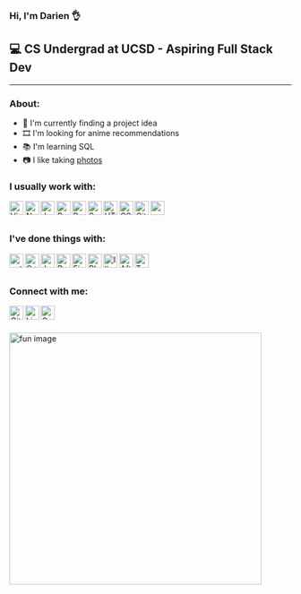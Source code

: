 ### Hi, I'm Darien 👌

## 💻 CS Undergrad at UCSD - Aspiring Full Stack Dev
---

### About:

- 🔨 I'm currently finding a project idea
- 🎞️ I'm looking for anime recommendations
- 📚 I'm learning SQL
- 📷 I like taking [photos](https://www.flickr.com/photos/182287595@N08/)

### I usually work with:

[<img align="left" alt="Visual Studio Code" width="25px" src="https://simpleicons.org/icons/visualstudiocode.svg" />][github]

[<img align="left" alt="NodeJS" width="25px" src="https://simpleicons.org/icons/node-dot-js.svg" />][github]

[<img align="left" alt="JavaScript" width="25px" src="https://simpleicons.org/icons/javascript.svg" />][github]

[<img align="left" alt="React" width="25px" src="https://simpleicons.org/icons/react.svg" />][github]

[<img align="left" alt="Redux" width="25px" src="https://simpleicons.org/icons/redux.svg" />][github]

[<img align="left" alt="Sass" width="25px" src="https://simpleicons.org/icons/sass.svg" />][github]

[<img align="left" alt="HTML" width="25px" src="https://simpleicons.org/icons/html5.svg" />][github]

[<img align="left" alt="CSS" width="25px" src="https://simpleicons.org/icons/css3.svg" />][github]

[<img align="left" alt="Git" width="25px" src="https://simpleicons.org/icons/git.svg" />][github]

[<img align="left" alt="zoom" width="25px" title="lol" src="https://simpleicons.org/icons/zoom.svg" />][github]

<br><br>

### I've done things with:

[<img align="left" alt="python" width="25px" src="https://simpleicons.org/icons/python.svg" />][github]

[<img align="left" alt="C++" width="25px" src="https://simpleicons.org/icons/cplusplus.svg" />][github]

[<img align="left" alt="Java" width="25px" src="https://simpleicons.org/icons/java.svg" />][github]

[<img align="left" alt="R" width="25px" src="https://simpleicons.org/icons/r.svg" />][github]

[<img align="left" alt="Figma" width="25px" src="https://simpleicons.org/icons/figma.svg" />][github]

[<img align="left" alt="Photoshop" width="25px" src="https://simpleicons.org/icons/adobephotoshop.svg" />][github]

[<img align="left" alt="Illustrator" width="25px" src="https://simpleicons.org/icons/adobeillustrator.svg" />][github]

[<img align="left" alt="After Effects" width="25px" src="https://simpleicons.org/icons/adobeaftereffects.svg" />][github]

[<img align="left" alt="Terminal" title="Terminal, not shell" width="25px" src="https://simpleicons.org/icons/powershell.svg" />][github]

<br><br>

### Connect with me:

[<img align="left" alt="GitHub" width="25px" src="https://simpleicons.org/icons/github.svg" />][github]

[<img align="left" alt="LinkedIn" width="25px" src="https://simpleicons.org/icons/linkedin.svg" />][linkedin]

[<img align="left" alt="Gmail" width="25px" src="https://simpleicons.org/icons/gmail.svg" />][email]

<br><br>

<img align="center" alt="fun image" width="450px" src="https://doctorjhwatson.files.wordpress.com/2016/01/furious-typing.gif">

<!-- Just for reference -->
[website]: tbd
[github]: https://github.com/DarienTsai
[linkedin]: https://linkedin.com/in/darientsai
[email]: mailto:darientsai@gmail.com
[flickr]: https://www.flickr.com/photos/182287595@N08/
